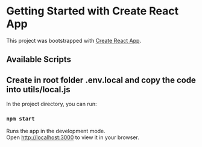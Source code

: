 # Getting Started with Create React App

This project was bootstrapped with [Create React App](https://github.com/facebook/create-react-app).

## Available Scripts

## Create in root folder .env.local and copy the code into  utils/local.js

In the project directory, you can run:

### `npm start`

Runs the app in the development mode.\
Open [http://localhost:3000](http://localhost:3000) to view it in your browser.



